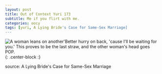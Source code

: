 ```yaml
---
layout: post
title: Out of Context Yuri 173
subtitle: Me if you flirt with me.
categories: oocy
tags: [yuri, A Lying Bride's Case for Same-Sex Marriage]
---
```



![A woman leans on another'Better hurry on back, 'cause I'll be waiting for you.' This proves to be the last straw, and the other woman's head goes POP.](https://imgur.com/hffSVU5.png){: .center-block :}


source: A Lying Bride's Case for Same-Sex Marriage